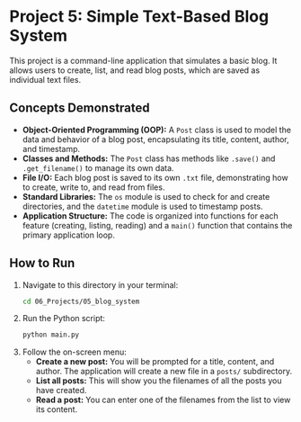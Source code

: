 # Project 5: Simple Text-Based Blog System

This project is a command-line application that simulates a basic blog. It allows users to create, list, and read blog posts, which are saved as individual text files.

## Concepts Demonstrated
-   **Object-Oriented Programming (OOP):** A `Post` class is used to model the data and behavior of a blog post, encapsulating its title, content, author, and timestamp.
-   **Classes and Methods:** The `Post` class has methods like `.save()` and `.get_filename()` to manage its own data.
-   **File I/O:** Each blog post is saved to its own `.txt` file, demonstrating how to create, write to, and read from files.
-   **Standard Libraries:** The `os` module is used to check for and create directories, and the `datetime` module is used to timestamp posts.
-   **Application Structure:** The code is organized into functions for each feature (creating, listing, reading) and a `main()` function that contains the primary application loop.

## How to Run

1.  Navigate to this directory in your terminal:
    ```bash
    cd 06_Projects/05_blog_system
    ```
2.  Run the Python script:
    ```bash
    python main.py
    ```
3.  Follow the on-screen menu:
    -   **Create a new post:** You will be prompted for a title, content, and author. The application will create a new file in a `posts/` subdirectory.
    -   **List all posts:** This will show you the filenames of all the posts you have created.
    -   **Read a post:** You can enter one of the filenames from the list to view its content.
